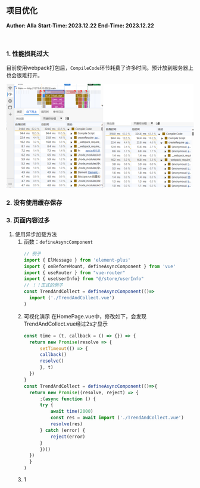 ## 项目优化

**Author: Alla**
**Start-Time: 2023.12.22**
**End-Time: 2023.12.22**

<br/>

### 1. 性能损耗过大
目前使用webpack打包后，`CompileCode`环节耗费了许多时间。预计放到服务器上也会很难打开。

![](./优化问题/性能问题.png)

### 2. 没有使用缓存保存


### 3. 页面内容过多
1. 使用异步加载方法
   1. 函数：`defineAsyncComponent`
        ```js
        // 例子
        import { ElMessage } from 'element-plus'
        import { onBeforeMount, defineAsyncComponent } from 'vue'
        import { useRouter } from "vue-router"
        import { useUserInfo} from "@/store/userInfo"
        // ！！正式的例子
        const TrendAndCollect = defineAsyncComponent(()=>
          import ('./TrendAndCollect.vue')
        )
        ```
   2. 可视化演示
      在HomePage.vue中，修改如下，会发现TrendAndCollect.vue经过2s才显示
      ```js
      const time = (t, callback = () => {}) => {
        return new Promise(resolve => {
            setTimeout(() => {
            callback()
            resolve()
            }, t)
        })
      }
      const TrendAndCollect = defineAsyncComponent(()=>{
        return new Promise((resolve, reject) => {
            ;(async function () {
            try {
                await time(2000)
                const res = await import ('./TrendAndCollect.vue')
                resolve(res)
            } catch (error) {
                reject(error)
            }
            })()
        }) 
        }
      )
      ```
   4. 1